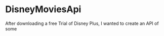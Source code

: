 # DisneyMoviesApi
After downloading a free Trial of Disney Plus, I wanted to create an API of some 
